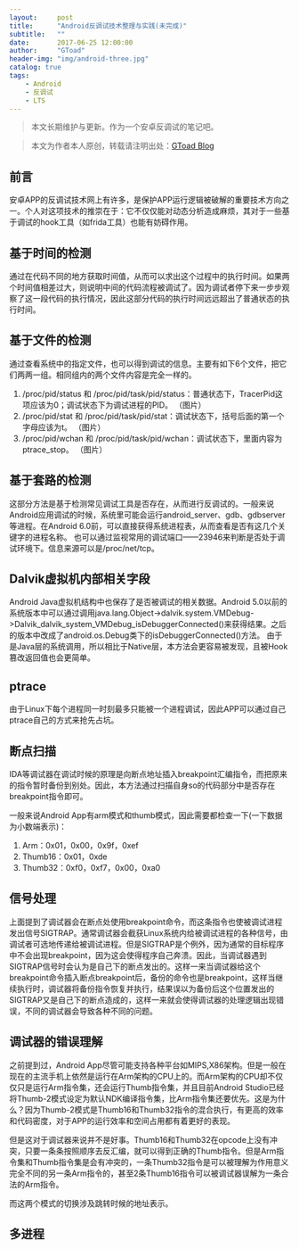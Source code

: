```yaml
---
layout:     post
title:      "Android反调试技术整理与实践(未完成)"
subtitle:   ""
date:       2017-06-25 12:00:00
author:     "GToad"
header-img: "img/android-three.jpg"
catalog: true
tags:
    - Android
    - 反调试
    - LTS
---
```


> 本文长期维护与更新。作为一个安卓反调试的笔记吧。  

> 本文为作者本人原创，转载请注明出处：[GToad Blog](https://gtoad.github.io/2018/07/05/Android-Native-Hook/)

## 前言

安卓APP的反调试技术网上有许多，是保护APP运行逻辑被破解的重要技术方向之一。个人对这项技术的推崇在于：它不仅仅能对动态分析造成麻烦，其对于一些基于调试的hook工具（如frida工具）也能有妨碍作用。

## 基于时间的检测

通过在代码不同的地方获取时间值，从而可以求出这个过程中的执行时间。如果两个时间值相差过大，则说明中间的代码流程被调试了。因为调试者停下来一步步观察了这一段代码的执行情况，因此这部分代码的执行时间远远超出了普通状态的执行时间。

## 基于文件的检测

通过查看系统中的指定文件，也可以得到调试的信息。主要有如下6个文件，把它们两两一组。相同组内的两个文件内容是完全一样的。

1. /proc/pid/status 和 /proc/pid/task/pid/status：普通状态下，TracerPid这项应该为0；调试状态下为调试进程的PID。
（图片）
2. /proc/pid/stat 和 /proc/pid/task/pid/stat：调试状态下，括号后面的第一个字母应该为t。
（图片）
3. /proc/pid/wchan 和 /proc/pid/task/pid/wchan：调试状态下，里面内容为ptrace_stop。
（图片）


## 基于套路的检测

这部分方法是基于检测常见调试工具是否存在，从而进行反调试的。一般来说Android应用调试的时候，系统里可能会运行android_server、gdb、gdbserver等进程。在Android 6.0前，可以直接获得系统进程表，从而查看是否有这几个关键字的进程名称。
也可以通过监视常用的调试端口——23946来判断是否处于调试环境下。信息来源可以是/proc/net/tcp。

## Dalvik虚拟机内部相关字段

Android Java虚拟机结构中也保存了是否被调试的相关数据。Android 5.0以前的系统版本中可以通过调用java.lang.Object->dalvik.system.VMDebug->Dalvik_dalvik_system_VMDebug_isDebuggerConnected()来获得结果。之后的版本中改成了android.os.Debug类下的isDebuggerConnected()方法。
由于是Java层的系统调用，所以相比于Native层，本方法会更容易被发现，且被Hook篡改返回值也会更简单。

## ptrace

由于Linux下每个进程同一时刻最多只能被一个进程调试，因此APP可以通过自己ptrace自己的方式来抢先占坑。

## 断点扫描

IDA等调试器在调试时候的原理是向断点地址插入breakpoint汇编指令，而把原来的指令暂时备份到别处。因此，本方法通过扫描自身so的代码部分中是否存在breakpoint指令即可。

一般来说Android App有arm模式和thumb模式，因此需要都检查一下(一下数据为小数端表示)：

1. Arm：0x01，0x00，0x9f，0xef
2. Thumb16：0x01，0xde
3. Thumb32：0xf0，0xf7，0x00，0xa0

## 信号处理

上面提到了调试器会在断点处使用breakpoint命令，而这条指令也使被调试进程发出信号SIGTRAP。通常调试器会截获Linux系统内给被调试进程的各种信号，由调试者可选地传递给被调试进程。但是SIGTRAP是个例外，因为通常的目标程序中不会出现breakpoint，因为这会使得程序自己奔溃。因此，当调试器遇到SIGTRAP信号时会认为是自己下的断点发出的。这样一来当调试器给这个breakpoint命令插入断点breakpoint后，备份的命令也是breakpoint，这样当继续执行时，调试器将备份指令恢复并执行，结果误以为备份后这个位置发出的SIGTRAP又是自己下的断点造成的，这样一来就会使得调试器的处理逻辑出现错误，不同的调试器会导致各种不同的问题。

## 调试器的错误理解

之前提到过，Android App尽管可能支持各种平台如MIPS,X86架构。但是一般在现在的主流手机上依然是运行在Arm架构的CPU上的。而Arm架构的CPU却不仅仅只是运行Arm指令集，还会运行Thumb指令集，并且目前Android Studio已经将Thumb-2模式设定为默认NDK编译指令集，比Arm指令集还要优先。这是为什么？因为Thumb-2模式是Thumb16和Thumb32指令的混合执行，有更高的效率和代码密度，对于APP的运行效率和空间占用都有着更好的表现。

但是这对于调试器来说并不是好事。Thumb16和Thumb32在opcode上没有冲突，只要一条条按照顺序去反汇编，就可以得到正确的Thumb指令。但是Arm指令集和Thumb指令集是会有冲突的，一条Thumb32指令是可以被理解为作用意义完全不同的另一条Arm指令的，甚至2条Thumb16指令可以被调试器误解为一条合法的Arm指令。

而这两个模式的切换涉及跳转时候的地址表示。

## 多进程


